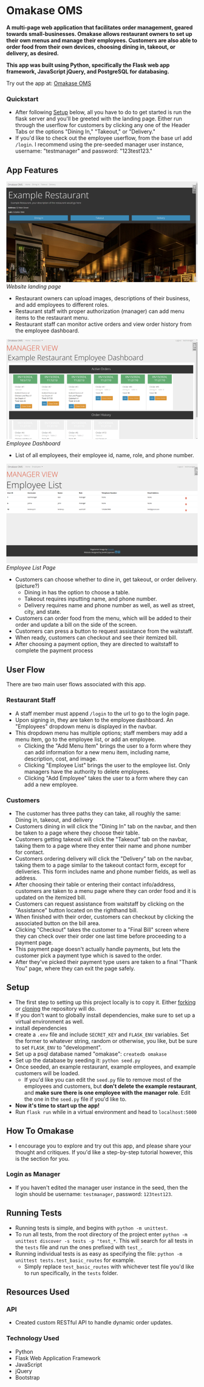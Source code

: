 # Omakase OMS

**A multi-page web application that facilitates order management, geared towards small-businesses. Omakase allows restaurant owners to set up their own menus and manage their employees. Customers are also able to order food from their own devices, choosing dining in, takeout, or delivery, as desired.**

**This app was built using Python, specifically the Flask web app framework, JavaScript jQuery, and PostgreSQL for databasing.**

Try out the app at: [Omakase OMS](https://omakase-ma8t.onrender.com)

### Quickstart
- After following [Setup](#setup) below, all you have to do to get started is run the flask server and you'll be greeted with the landing page. Either run through the userflow for customers by clicking any one of the Header Tabs or the options "Dining In," "Takeout," or "Delivery."
- If you'd like to check out the employee userflow, from the base url add `/login`. I recommend using the pre-seeded manager user instance, username: "testmanager" and password: "123test123."

## App Features

![Omakase landing page](/static/images/omakase_landing_v2.png)
*Website landing page*

- Restaurant owners can upload images, descriptions of their business, and add employees to different roles. 
- Restaurant staff with proper authorization (manager) can add menu items to the restaurant menu.  
- Restaurant staff can monitor active orders and view order history from the employee dashboard.

![Omakase employee dashboard](/static/images/emp_dashboard_v2.png)
*Employee Dashboard*

- List of all employees, their employee id, name, role, and phone number.

![Omakase employee list](/static/images/employee_list_v2.png)
*Employee List Page*

- Customers can choose whether to dine in, get takeout, or order delivery. (picture?)
    - Dining in has the option to choose a table.
    - Takeout requires inputting name, and phone number.
    - Delivery requires name and phone number as well, as well as street, city, and state. 
- Customers can order food from the menu, which will be added to their order and update a bill on the side of the screen. 
- Customers can press a button to request assistance from the waitstaff. 
- When ready, customers can checkout and see their itemized bill. 
- After choosing a payment option, they are directed to waitstaff to complete the payment process

## User Flow

There are two main user flows associated with this app.

### Restaurant Staff

- A staff member must append `/login` to the url to go to the login page.
- Upon signing in, they are taken to the employee dashboard. An "Employees" dropdown menu is displayed in the navbar.
- This dropdown menu has multiple options; staff members may add a menu item, go to the employee list, or add an employee.
    - Clicking the "Add Menu Item" brings the user to a form where they can add information for a new menu item, including name, description, cost, and image.
    - Clicking "Employee List" brings the user to the employee list. Only managers have the authority to delete employees.
    - Clicking "Add Employee" takes the user to a form where they can add a new employee.

### Customers

- The customer has three paths they can take, all roughly the same: Dining in, takeout, and delivery
- Customers dining in will click the "Dining In" tab on the navbar, and then be taken to a page where they choose their table. 
- Customers getting takeout will click the "Takeout" tab on the navbar, taking them to a page where they enter their name and phone number for contact. 
- Customers ordering delivery will click the "Delivery" tab on the navbar, taking them to a page similar to the takeout contact form, except for deliveries. This form includes name and phone number fields, as well as address.
- After choosing their table or entering their contact info/address, customers are taken to a menu page where they can order food and it is updated on the itemized bill. 
- Customers can request assistance from waitstaff by clicking on the "Assistance" button located on the righthand bill. 
- When finished with their order, customers can checkout by clicking the associated button on the bill area.
- Clicking "Checkout" takes the customer to a "Final Bill" screen where they can check over their order one last time before proceeding to a payment page.
- This payment page doesn't actually handle payments, but lets the customer pick a payment type which is saved to the order.
- After they've picked their payment type users are taken to a final "Thank You" page, where they can exit the page safely.

## Setup 
- The first step to setting up this project locally is to copy it. Either [forking](https://docs.github.com/en/pull-requests/collaborating-with-pull-requests/working-with-forks/fork-a-repo) or [cloning](https://docs.github.com/en/repositories/creating-and-managing-repositories/cloning-a-repository) the repository will do.
- If you don't want to globally install dependencies, make sure to set up a virtual environment as well. 
- install dependencies
- create a `.env` file and include `SECRET_KEY` and `FLASK_ENV` variables. Set the former to whatever string, random or otherwise, you like, but be sure to set `FLASK_ENV` to "development".
- Set up a psql database named "omakase": `createdb omakase`
- Set up the database by seeding it: `python seed.py`
- Once seeded, an example restaurant, example employees, and example customers will be loaded. 
    - If you'd like you can edit the `seed.py` file to remove most of the employees and customers, but **don't delete the example restaurant**, and **make sure there is one employee with the manager role**. Edit the one in the `seed.py` file if you'd like to.
- **Now it's time to start up the app!**
- Run `flask run` while in a virtual environment and head to `localhost:5000`

## How To Omakase
- I encourage you to explore and try out this app, and please share your thought and critiques. If you'd like a step-by-step tutorial however, this is the section for you.

### Login as Manager
- If you haven't edited the manager user instance in the seed, then the login should be username: `testmanager`, password: `123test123`.

## Running Tests
- Running tests is simple, and begins with `python -m unittest`. 
- To run all tests, from the root directory of the project enter `python -m unittest discover -s tests -p "test_*`. This will search for all tests in the `tests` file and run the ones prefixed with `test_`.
- Running individual tests is as easy as specifying the file: `python -m unittest tests.test_basic_routes` for example. 
    - Simply replace `test_basic_routes` with whichever test file you'd like to run specifically, in the `tests` folder.

## Resources Used
### API
- Created custom RESTful API to handle dynamic order updates.

### Technology Used
- Python
- Flask Web Application Framework
- JavaScript
- jQuery
- Bootstrap
